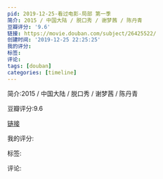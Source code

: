 ```yaml
---
pid: 2019-12-25-看过电影-局部 第一季
简介: 2015 / 中国大陆 / 脱口秀 / 谢梦茜 / 陈丹青
豆瓣评分: '9.6'
链接: https://movie.douban.com/subject/26425522/
创建时间: '2019-12-25 22:25:25'
我的评分:
标签:
评论:
tags: [douban]
categories: [timeline]
---
```

简介:2015 / 中国大陆 / 脱口秀 / 谢梦茜 / 陈丹青

豆瓣评分:9.6

[链接](https://movie.douban.com/subject/26425522/)

我的评分:

标签:

评论:

